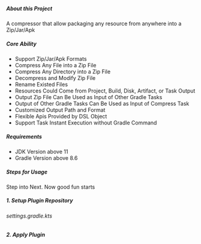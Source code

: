 ##### About this Project

A compressor that allow packaging any resource from anywhere into a Zip/Jar/Apk

##### Core Ability

- Support Zip/Jar/Apk Formats
- Compress Any File into a Zip File
- Compress Any Directory into a Zip File
- Decompress and Modify Zip File
- Rename Existed Files
- Resources Could Come from Project, Build, Disk, Artifact, or Task Output
- Output Zip File Can Be Used as Input of Other Gradle Tasks
- Output of Other Gradle Tasks Can Be Used as Input of Compress Task
- Customized Output Path and Format
- Flexible Apis Provided by DSL Object
- Support Task Instant Execution without Gradle Command

##### Requirements

- JDK Version above 11
- Gradle Version above 8.6

##### Steps for Usage

Step into Next. Now good fun starts

##### 1. Setup Plugin Repository
_settings.gradle.kts_
```kotlin
```
##### 2. Apply Plugin

